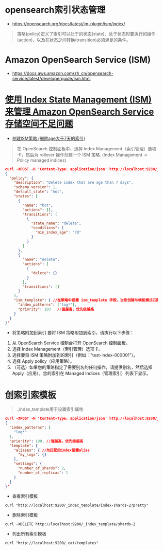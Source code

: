 # opensearch索引状态管理
* https://opensearch.org/docs/latest/im-plugin/ism/index/
>策略(policy)定义了索引可以处于的状态(state)、处于状态时要执行的操作(action)，以及在状态之间转换(transition)必须满足的条件。

# Amazon OpenSearch Service (ISM)
* https://docs.aws.amazon.com/zh_cn/opensearch-service/latest/developerguide/ism.html

# [使用 Index State Management (ISM) 来管理 Amazon OpenSearch Service 存储空间不足问题](https://aws.amazon.com/cn/premiumsupport/knowledge-center/opensearch-low-storage-ism/)
* [创建ISM策略 (删除age大于7天的索引)](https://opensearch.org/docs/latest/im-plugin/ism/policies/)
>在 OpenSearch 控制面板中，选择 Index Management（索引管理）选项卡，然后为 rollover 操作创建一个 ISM 策略. (Index Management -> Policy managed indices)
```json
curl -XPOST -H 'Content-Type: application/json' http://localhost:9200/_plugins/_ism/add/del-index-7d -d '
{
  "policy": {
    "description": "Delete index that are age than 7 days",
    "schema_version": 1,
    "default_state": "hot",
    "states": [
      {
        "name": "hot",
        "actions": [],
        "transitions": [
          {
            "state_name": "delete",
            "conditions": {
              "min_index_age": "7d"
            }
          }
        ]
      },
      {
        "name": "delete",
        "actions": [
          {
            "delete": {}
          }
        ],
        "transitions": []
      }
    ],
    "ism_template": { //在策略中设置 ism_template 字段，当您创建与模板模式匹配的索引时，策略会自动附加到该索引。在此示例中，以 "log" 开头的名称创建的任何索引都会自动匹配 ISM 策略 
      "index_patterns": ["log*"],
      "priority": 100   //值越高，优先级越高
    }
  }
}'
```

* 将策略附加到索引
要将 ISM 策略附加到索引，请执行以下步骤：
1. 从 OpenSearch Service 控制台打开 OpenSearch 控制面板。
2. 选择 Index Management（索引管理）选项卡。
3. 选择要将 ISM 策略附加到的索引（例如："test-index-000001"）。
4. 选择 Apply policy（应用策略）。
5. （可选）如果您的策略指定了需要别名的任何操作，请提供别名，然后选择 Apply（应用）。您的索引在 Managed Indices（管理索引）列表下显示。

# [创索引索模板](https://opensearch.org/docs/1.2/opensearch/index-templates/)
>_index_template用于设置索引属性
```json
curl -XPOST -H 'Content-Type: application/json' http://localhost:9200/_index_template/shards-2 -d '
{
  "index_patterns": [
    "log*"
  ],
  "priority": 100, //值越高，优先级越高
  "template": {
    "aliases": { //为匹配的index设置alias
      "my_logs": {}
    },
    "settings": {
      "number_of_shards": 2,
      "number_of_replicas": 1
    }
  }
}'
```

* 查看索引模板
```
curl "http://localhost:9200/_index_template/index-shards-2?pretty"
```

* 删除索引模板
```
curl -XDELETE http://localhost:9200/_index_template/shards-2
```

* 列出所有索引模板
```
curl "http://localhost:9200/_cat/templates"
```